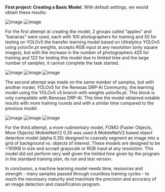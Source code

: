 <p align="justify">

**First project: Creating a Basic Model.** 
With default settings, we would obtain these results:

![image](https://github.com/user-attachments/assets/47bc76a1-0daa-4907-9742-77fae5ad6258)
![image](https://github.com/user-attachments/assets/cfa1f619-44da-40dc-ba72-0a740c38bd89)

 For the first attempt at creating the model, 2 groups called “apples” and “bananas” were used, each with 100 photographers for training and 50 for testing on YOLOv5
the transfer learning model based on Ultralytics YOLOv5 using yolov5n.pt weights, accepts RGB input at any resolution (only square images), but with the increase in the number of photographers 425 for training and 122 for testing this model due to limited time and the large number of samples, it cannot complete the task started.

![image](https://github.com/user-attachments/assets/d20aa8c2-90b8-456e-88f0-0a3ce9b1fbdc)
![image](https://github.com/user-attachments/assets/0588efc6-f75e-42c5-97b1-1ae2b2468f30)
![image](https://github.com/user-attachments/assets/2a3e997d-0a3c-40c7-8ee2-649cbb779559)

The second attempt was made on the same number of samples, but with another model, YOLOv5 for the Renesas DRP-AI Community, the learning model using the YOLOv5 v5 branch with weights yolov5s.pt. This block is only compatible with Renesas DRP-AI.
This time the model obtained notable results with more training rounds and with a similar time compared to the previous model.

![image](https://github.com/user-attachments/assets/1824a7ca-80b9-4baf-b5f4-a423c38f25fb)
![image](https://github.com/user-attachments/assets/c81cebdc-9fbf-42af-a651-187a11f344ea)
![image](https://github.com/user-attachments/assets/d04c4c1f-9136-42b7-8671-d45b63d48d10)

For the third attempt, a more rudimentary model, FOMO (Faster Objects, More Objects) MobileNetV2 0.35 was used A MobileNetV2 based object detection model (alpha 0.35) designed to coarsely segment an image into a grid of background vs. objects of interest. These models are designed to be <100KB in size and accept grayscale or RGB input at any resolution.
This model did not perform very well given the limited time given by the program in the standard training plan, its run and test version.

In conclusion, a machine learning model needs time, resources and strength - many samples passed through countless training cycles - to reach the necessary maturity and maximize the precision and accuracy of an image detection and classification program.

 </p>
